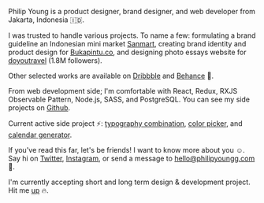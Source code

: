 <span class="main-highlight">Philip Young</span> is a product designer, brand designer, and web developer from Jakarta, Indonesia 🇮🇩.

I was trusted to handle various projects. To name a few: formulating a brand guideline an Indonesian mini market [Sanmart](https://www.behance.net/gallery/17555133/Sanmart), creating brand identity and product design for [Bukapintu.co](https://www.bukapintu.co), and designing photo essays website for [doyoutravel](http://www.doyoutravelphoto.com) (1.8M followers). 

Other selected works are available on [Dribbble](https://dribbble.com/philipyoungg) and [Behance](https://www.behance.net/philipyoungg) 🙇.

From web development side; I'm comfortable with React, Redux, RXJS Observable Pattern, Node.js, SASS, and PostgreSQL. You can see my side projects on [Github](http://github.com/philipyoungg/).

Current active side project ⚡️: [typography combination](http://typography.philipyoungg.com), [color picker](http://color.philipyoungg.com), and [calendar generator](https://www.npmjs.com/package/@philipyoungg/calendar).

If you've read this far, let's be friends! I want to know more about you ☺️. Say hi on [Twitter](https://twitter.com/philipyoungg), [Instagram](https://www.instagram.com/philipyoungg), or send a message to [hello@philipyoungg.com](mailto:hello@philipyoungg.com?Subject=Hello!) 🙏.

I'm currently accepting short and long term design & development project. Hit me [up](/inquiry) 🔥.
